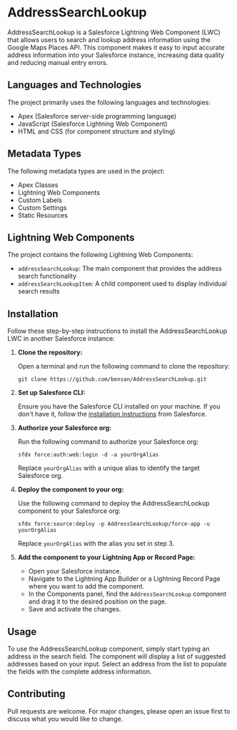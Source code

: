 # AddressSearchLookup

AddressSearchLookup is a Salesforce Lightning Web Component (LWC) that allows users to search and lookup address information using the Google Maps Places API. This component makes it easy to input accurate address information into your Salesforce instance, increasing data quality and reducing manual entry errors.

## Languages and Technologies

The project primarily uses the following languages and technologies:

- Apex (Salesforce server-side programming language)
- JavaScript (Salesforce Lightning Web Component)
- HTML and CSS (for component structure and styling)

## Metadata Types

The following metadata types are used in the project:

- Apex Classes
- Lightning Web Components
- Custom Labels
- Custom Settings
- Static Resources

## Lightning Web Components

The project contains the following Lightning Web Components:

- `addressSearchLookup`: The main component that provides the address search functionality
- `addressSearchLookupItem`: A child component used to display individual search results

## Installation

Follow these step-by-step instructions to install the AddressSearchLookup LWC in another Salesforce instance:

1. **Clone the repository:**

   Open a terminal and run the following command to clone the repository:

   ```
   git clone https://github.com/bensan/AddressSearchLookup.git
   ```

2. **Set up Salesforce CLI:**

   Ensure you have the Salesforce CLI installed on your machine. If you don't have it, follow the [installation instructions](https://developer.salesforce.com/docs/atlas.en-us.sfdx_setup.meta/sfdx_setup/sfdx_setup_install_cli.htm) from Salesforce.

3. **Authorize your Salesforce org:**

   Run the following command to authorize your Salesforce org:

   ```
   sfdx force:auth:web:login -d -a yourOrgAlias
   ```

   Replace `yourOrgAlias` with a unique alias to identify the target Salesforce org.

4. **Deploy the component to your org:**

   Use the following command to deploy the AddressSearchLookup component to your Salesforce org:

   ```
   sfdx force:source:deploy -p AddressSearchLookup/force-app -u yourOrgAlias
   ```

   Replace `yourOrgAlias` with the alias you set in step 3.

5. **Add the component to your Lightning App or Record Page:**

   - Open your Salesforce instance.
   - Navigate to the Lightning App Builder or a Lightning Record Page where you want to add the component.
   - In the Components panel, find the `AddressSearchLookup` component and drag it to the desired position on the page.
   - Save and activate the changes.

## Usage

To use the AddressSearchLookup component, simply start typing an address in the search field. The component will display a list of suggested addresses based on your input. Select an address from the list to populate the fields with the complete address information.

## Contributing

Pull requests are welcome. For major changes, please open an issue first to discuss what you would like to change.